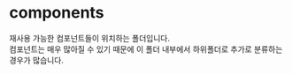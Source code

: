 # components

재사용 가능한 컴포넌트들이 위치하는 폴더입니다.</br>
컴포넌트는 매우 많아질 수 있기 때문에 이 폴더 내부에서 하위폴더로 추가로 분류하는 경우가 많습니다.
